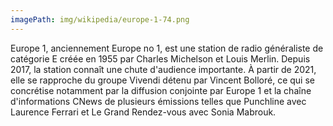 ```yaml
---
imagePath: img/wikipedia/europe-1-74.png
---
```


Europe 1, anciennement Europe no 1, est une station de radio généraliste de catégorie E créée en 1955 par Charles Michelson et Louis Merlin.
Depuis 2017, la station connaît une chute d'audience importante. À partir de 2021, elle se rapproche du groupe Vivendi détenu par Vincent Bolloré, ce qui se concrétise notamment par la diffusion conjointe par Europe 1 et la chaîne d'informations CNews de plusieurs émissions telles que Punchline avec Laurence Ferrari et Le Grand Rendez-vous avec Sonia Mabrouk.
